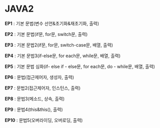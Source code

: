 # JAVA2

**EP1** : 기본 문법(변수 선언&초기화&재초기화, 출력)

**EP2** : 기본 문법(if문, for문, switch문, 출력)

**EP3** : 기본 문법2(if문, for문, switch-case문, 배열, 출력)

**EP4** : 기본 문법3(if-else문, for each문, while문, 배열, 출력)

**EP5** : 기본 문법 심화(if- else if - else문, for each문, do - while문, 배열, 출력)

**EP6** : 문법(접근제어자, 생성자, 출력)

**EP7** : 문법2(접근제어자, 인스턴스, 출력)

**EP8** : 문법3(메소드, 상속, 출력)

**EP9** : 문법4(this&this(), 출력)

**EP10** : 문법5(오버라이딩, 오버로딩, 출력)
